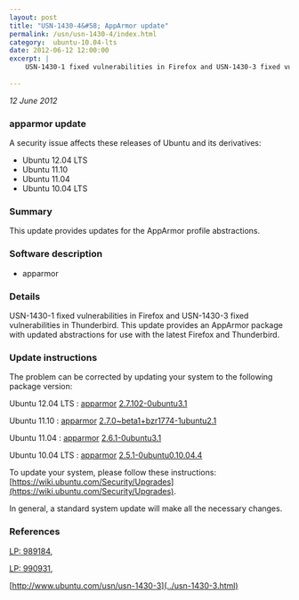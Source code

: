 ```yaml
---
layout: post
title: "USN-1430-4&#58; AppArmor update"
permalink: /usn/usn-1430-4/index.html
category:  ubuntu-10.04-lts
date: 2012-06-12 12:00:00
excerpt: |
    USN-1430-1 fixed vulnerabilities in Firefox and USN-1430-3 fixed vulnerabilities in Thunderbird. This update provides an AppArmor package with updated abstractions for use with the latest Firefox and Thunderbird. 
    
--- 
```

 
 

*12 June 2012*

### apparmor update

A security issue affects these releases of Ubuntu and its derivatives:

* Ubuntu 12.04 LTS
* Ubuntu 11.10
* Ubuntu 11.04
* Ubuntu 10.04 LTS

### Summary

This update provides updates for the AppArmor profile abstractions. 

### Software description

* apparmor 

### Details

USN-1430-1 fixed vulnerabilities in Firefox and USN-1430-3 fixed vulnerabilities in Thunderbird. This update provides an AppArmor package with updated abstractions for use with the latest Firefox and Thunderbird. 

### Update instructions

The problem can be corrected by updating your system to the following package version:

Ubuntu 12.04 LTS
 : [apparmor](https://launchpad.net/ubuntu/+source/apparmor) <span> [2.7.102-0ubuntu3.1](https://launchpad.net/ubuntu/+source/apparmor/2.7.102-0ubuntu3.1) </span> 

Ubuntu 11.10
 : [apparmor](https://launchpad.net/ubuntu/+source/apparmor) <span> [2.7.0~beta1+bzr1774-1ubuntu2.1](https://launchpad.net/ubuntu/+source/apparmor/2.7.0~beta1+bzr1774-1ubuntu2.1) </span> 

Ubuntu 11.04
 : [apparmor](https://launchpad.net/ubuntu/+source/apparmor) <span> [2.6.1-0ubuntu3.1](https://launchpad.net/ubuntu/+source/apparmor/2.6.1-0ubuntu3.1) </span> 

Ubuntu 10.04 LTS
 : [apparmor](https://launchpad.net/ubuntu/+source/apparmor) <span> [2.5.1-0ubuntu0.10.04.4](https://launchpad.net/ubuntu/+source/apparmor/2.5.1-0ubuntu0.10.04.4) </span> 

To update your system, please follow these instructions: [https://wiki.ubuntu.com/Security/Upgrades](https://wiki.ubuntu.com/Security/Upgrades).

In general, a standard system update will make all the necessary changes. 

### References

 
 [LP: 989184](https://launchpad.net/bugs/989184), 

 [LP: 990931](https://launchpad.net/bugs/990931), 

 [http://www.ubuntu.com/usn/usn-1430-3](../usn-1430-3.html)
 

